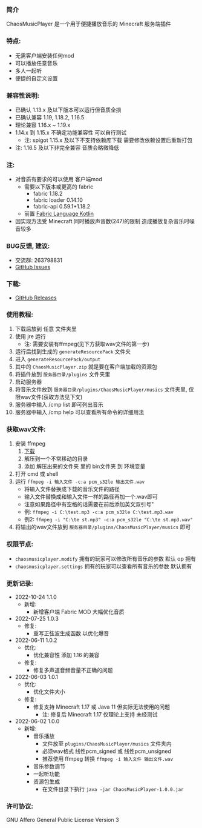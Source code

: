 ### 简介

ChaosMusicPlayer 是一个用于便捷播放音乐的 Minecraft 服务端插件

### 特点:

- 无需客户端安装任何mod
- 可以播放任意音乐
- 多人一起听
- 便捷的自定义设置

### 兼容性说明:

- 已确认 1.13.x 及以下版本可以运行但音质全损
- 已确认兼容 1.19, 1.18.2, 1.16.5
- 理论兼容 1.16.x ~ 1.19.x
- 1.14.x 到 1.15.x 不确定功能兼容性 可以自行测试
    - 注: spigot 1.15.x 及以下不支持依赖库下载 需要修改依赖设置后重新打包
- 注: 1.16.5 及以下非完全兼容 音质会略微降低

### 注:

- 对音质有要求的可以使用 客户端mod 
  - 需要以下版本或更高的 fabric
    - fabric 1.18.2 
    - fabric loader 0.14.10  
    - fabric-api 0.59.1+1.18.2
  - 前置 [Fabric Language Kotlin](https://www.curseforge.com/minecraft/mc-mods/fabric-language-kotlin)
- 因实现方法受 Minecraft 同时播放声音数(247)的限制 造成播放复杂音乐时噪音较多

### BUG反馈, 建议:

- 交流群: 263798831
- [GitHub Issues](https://github.com/BiliGoldenWater/ChaosMusicPlayer/issues)

### 下载:

- [GitHub Releases](https://github.com/BiliGoldenWater/ChaosMusicPlayer/releases)

### 使用教程:

1. 下载后放到 任意 文件夹里
2. 使用 jre 运行
    - 注: 需要安装有ffmpeg(见下方获取wav文件的第一步)
3. 运行后找到生成的 `generateResourcePack` 文件夹
4. 进入 `generateResourcePack/output`
5. 其中的 `ChaosMusicPlayer.zip` 就是要在客户端加载的资源包
6. 将插件放到 `服务器目录/plugins` 文件夹里
7. 启动服务器
8. 将音乐文件放到 `服务器目录/plugins/ChaosMusicPlayer/musics` 文件夹里, 仅限wav文件(获取方法见下文)
9. 服务器中输入 /cmp list 即可列出音乐
10. 服务器中输入 /cmp help 可以查看所有命令的详细用法

### 获取wav文件:

1. 安装 ffmpeg
    1. [下载](https://www.gyan.dev/ffmpeg/builds/ffmpeg-release-full.7z)
    2. 解压到一个不常移动的目录
    3. 添加 解压出来的文件夹 里的 bin文件夹 到 环境变量
2. 打开 cmd 或 shell
3. 运行 `ffmpeg -i 输入文件 -c:a pcm_s32le 输出文件.wav`
    - 将输入文件替换成下载的音乐文件的路径
    - 输入文件替换成和输入文件一样的路径再加一个.wav即可
    - 注意如果路径中有空格的话需要在前后添加英文双引号"
    - 例: `ffmpeg -i C:\test.mp3 -c:a pcm_s32le C:\test.mp3.wav`
    - 例2: `ffmpeg -i "C:\te st.mp3" -c:a pcm_s32le "C:\te st.mp3.wav"`
4. 将输出的wav文件放到 `服务器目录/plugins/ChaosMusicPlayer/musics` 即可

### 权限节点:

- `chaosmusicplayer.modify` 拥有的玩家可以修改所有音乐的参数 默认 op 拥有
- `chaosmusicplayer.settings` 拥有的玩家可以查看所有音乐的参数 默认拥有

### 更新记录:

- 2022-10-24 1.1.0
    - 新增:
        - 新增客户端 Fabric MOD 大幅优化音质
- 2022-07-25 1.0.3
    - 修复:
        - 重写正弦波生成函数 以优化爆音
- 2022-06-11 1.0.2
    - 优化:
        - 优化兼容性 添加 1.16 的兼容
    - 修复:
        - 修复多声道音频音量不正确的问题
- 2022-06-03 1.0.1
    - 优化:
        - 优化文件大小
    - 修复:
        - 修复支持 Minecraft 1.17 或 Java 11 但实际无法使用的问题
            - 注: 修复后 Minecraft 1.17 仅理论上支持 未经测试
- 2022-06-02 1.0.0
    - 新增:
        - 音乐播放
            - 文件放至 `plugins/ChaosMusicPlayer/musics` 文件夹内
            - 必须wav格式 线性pcm_signed 或 线性pcm_unsigned
            - 推荐使用 ffmpeg 转换 `ffmpeg -i 输入文件 输出文件.wav`
        - 音乐参数调节
        - 一起听功能
        - 资源包生成
            - 在文件目录下执行 `java -jar ChaosMusicPlayer-1.0.0.jar`

### 许可协议:

GNU Affero General Public License Version 3

